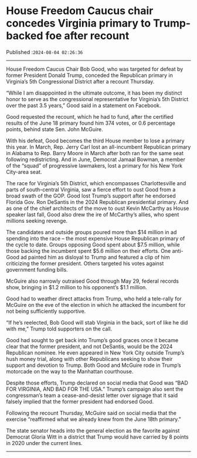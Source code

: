 # House Freedom Caucus chair concedes Virginia primary to Trump-backed foe after recount

Published :`2024-08-04 02:26:36`

---

House Freedom Caucus Chair Bob Good, who was targeted for defeat by former President Donald Trump, conceded the Republican primary in Virginia’s 5th Congressional District after a recount Thursday.

“While I am disappointed in the ultimate outcome, it has been my distinct honor to serve as the congressional representative for Virginia’s 5th District over the past 3.5 years,” Good said in a statement on Facebook.

Good requested the recount, which he had to fund, after the certified results of the June 18 primary found him 374 votes, or 0.6 percentage points, behind state Sen. John McGuire.

With his defeat, Good becomes the third House member to lose a primary this year. In March, Rep. Jerry Carl lost an all-incumbent Republican primary in Alabama to Rep. Barry Moore in March after both ran for the same seat following redistricting. And in June, Democrat Jamaal Bowman, a member of the “squad” of progressive lawmakers, lost a primary for his New York City-area seat.

The race for Virginia’s 5th District, which encompasses Charlottesville and parts of south-central Virginia, saw a fierce effort to oust Good from a broad swath of the GOP. Good lost Trump’s support after he endorsed Florida Gov. Ron DeSantis in the 2024 Republican presidential primary. And as one of the chief architects of the move to oust Kevin McCarthy as House speaker last fall, Good also drew the ire of McCarthy’s allies, who spent millions seeking revenge.

The candidates and outside groups poured more than $14 million in ad spending into the race – the most expensive House Republican primary of the cycle to date. Groups opposing Good spent about $7.5 million, while those backing the incumbent spent $5.6 million on their efforts. One anti-Good ad painted him as disloyal to Trump and featured a clip of him criticizing the former president. Others targeted his votes against government funding bills.

McGuire also narrowly outraised Good through May 29, federal records show, bringing in $1.2 million to his opponent’s $1.1 million.

Good had to weather direct attacks from Trump, who held a tele-rally for McGuire on the eve of the election in which he attacked the incumbent for not being sufficiently supportive.

“If he’s reelected, Bob Good will stab Virginia in the back, sort of like he did with me,” Trump told supporters on the call.

Good had sought to get back into Trump’s good graces once it became clear that the former president, and not DeSantis, would be the 2024 Republican nominee. He even appeared in New York City outside Trump’s hush money trial, along with other Republicans seeking to show their support and devotion to Trump. Both Good and McGuire rode in Trump’s motorcade on the way to the Manhattan courthouse.

Despite those efforts, Trump declared on social media that Good was “BAD FOR VIRGINIA, AND BAD FOR THE USA.” Trump’s campaign also sent the congressman’s team a cease-and-desist letter over signage that it said falsely implied that the former president had endorsed Good.

Following the recount Thursday, McGuire said on social media that the exercise “reaffirmed what we already knew from the June 18th primary.”

The state senator heads into the general election as the favorite against Democrat Gloria Witt in a district that Trump would have carried by 8 points in 2020 under the current lines.

---

